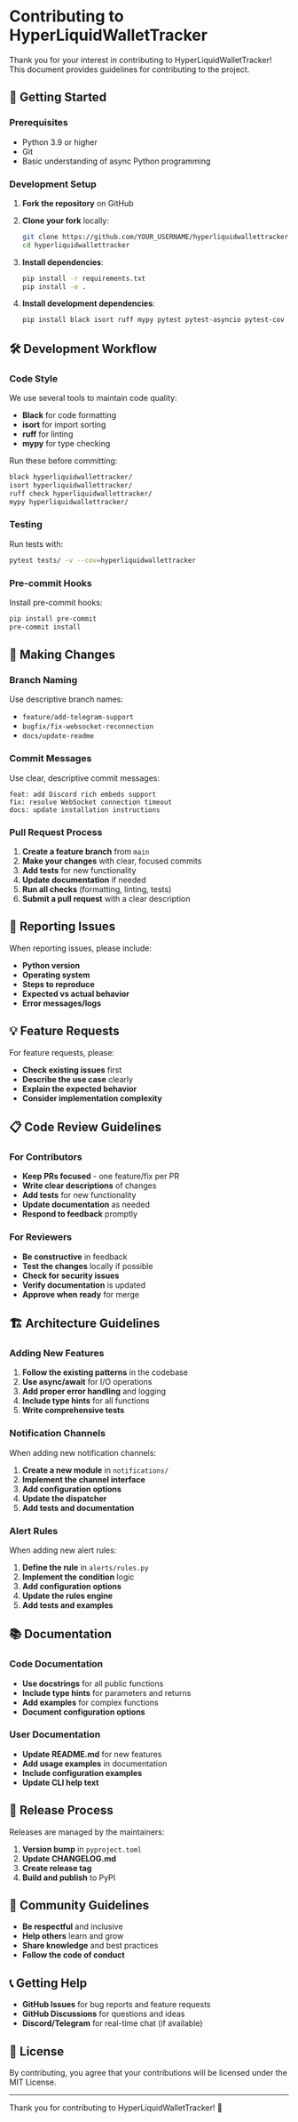 # Contributing to HyperLiquidWalletTracker

Thank you for your interest in contributing to HyperLiquidWalletTracker! This document provides guidelines for contributing to the project.

## 🚀 Getting Started

### Prerequisites

- Python 3.9 or higher
- Git
- Basic understanding of async Python programming

### Development Setup

1. **Fork the repository** on GitHub
2. **Clone your fork** locally:
   ```bash
   git clone https://github.com/YOUR_USERNAME/hyperliquidwallettracker.git
   cd hyperliquidwallettracker
   ```

3. **Install dependencies**:
   ```bash
   pip install -r requirements.txt
   pip install -e .
   ```

4. **Install development dependencies**:
   ```bash
   pip install black isort ruff mypy pytest pytest-asyncio pytest-cov
   ```

## 🛠️ Development Workflow

### Code Style

We use several tools to maintain code quality:

- **Black** for code formatting
- **isort** for import sorting
- **ruff** for linting
- **mypy** for type checking

Run these before committing:
```bash
black hyperliquidwallettracker/
isort hyperliquidwallettracker/
ruff check hyperliquidwallettracker/
mypy hyperliquidwallettracker/
```

### Testing

Run tests with:
```bash
pytest tests/ -v --cov=hyperliquidwallettracker
```

### Pre-commit Hooks

Install pre-commit hooks:
```bash
pip install pre-commit
pre-commit install
```

## 📝 Making Changes

### Branch Naming

Use descriptive branch names:
- `feature/add-telegram-support`
- `bugfix/fix-websocket-reconnection`
- `docs/update-readme`

### Commit Messages

Use clear, descriptive commit messages:
```
feat: add Discord rich embeds support
fix: resolve WebSocket connection timeout
docs: update installation instructions
```

### Pull Request Process

1. **Create a feature branch** from `main`
2. **Make your changes** with clear, focused commits
3. **Add tests** for new functionality
4. **Update documentation** if needed
5. **Run all checks** (formatting, linting, tests)
6. **Submit a pull request** with a clear description

## 🐛 Reporting Issues

When reporting issues, please include:

- **Python version**
- **Operating system**
- **Steps to reproduce**
- **Expected vs actual behavior**
- **Error messages/logs**

## 💡 Feature Requests

For feature requests, please:

- **Check existing issues** first
- **Describe the use case** clearly
- **Explain the expected behavior**
- **Consider implementation complexity**

## 📋 Code Review Guidelines

### For Contributors

- **Keep PRs focused** - one feature/fix per PR
- **Write clear descriptions** of changes
- **Add tests** for new functionality
- **Update documentation** as needed
- **Respond to feedback** promptly

### For Reviewers

- **Be constructive** in feedback
- **Test the changes** locally if possible
- **Check for security issues**
- **Verify documentation** is updated
- **Approve when ready** for merge

## 🏗️ Architecture Guidelines

### Adding New Features

1. **Follow the existing patterns** in the codebase
2. **Use async/await** for I/O operations
3. **Add proper error handling** and logging
4. **Include type hints** for all functions
5. **Write comprehensive tests**

### Notification Channels

When adding new notification channels:

1. **Create a new module** in `notifications/`
2. **Implement the channel interface**
3. **Add configuration options**
4. **Update the dispatcher**
5. **Add tests and documentation**

### Alert Rules

When adding new alert rules:

1. **Define the rule** in `alerts/rules.py`
2. **Implement the condition** logic
3. **Add configuration options**
4. **Update the rules engine**
5. **Add tests and examples**

## 📚 Documentation

### Code Documentation

- **Use docstrings** for all public functions
- **Include type hints** for parameters and returns
- **Add examples** for complex functions
- **Document configuration options**

### User Documentation

- **Update README.md** for new features
- **Add usage examples** in documentation
- **Include configuration examples**
- **Update CLI help text**

## 🚀 Release Process

Releases are managed by the maintainers:

1. **Version bump** in `pyproject.toml`
2. **Update CHANGELOG.md**
3. **Create release tag**
4. **Build and publish** to PyPI

## 🤝 Community Guidelines

- **Be respectful** and inclusive
- **Help others** learn and grow
- **Share knowledge** and best practices
- **Follow the code of conduct**

## 📞 Getting Help

- **GitHub Issues** for bug reports and feature requests
- **GitHub Discussions** for questions and ideas
- **Discord/Telegram** for real-time chat (if available)

## 📄 License

By contributing, you agree that your contributions will be licensed under the MIT License.

---

Thank you for contributing to HyperLiquidWalletTracker! 🚀
